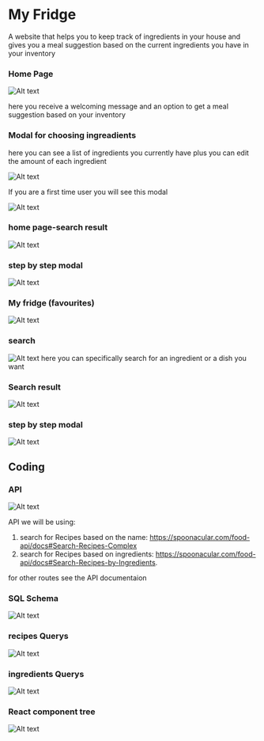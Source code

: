 

# My Fridge

A website that helps you to keep track of ingredients in your house and gives you a meal suggestion based on the current ingredients you have in your inventory

### Home Page
![Alt text](assets/documitaion/1-%20Home.jpg)

here you receive a welcoming message and an option to get a meal suggestion based on your inventory
### Modal for choosing ingreadients

here you can see a list of ingredients you currently have plus you can edit the amount of each ingredient 

![Alt text](assets/documitaion/2-%20Modal%20for%20choosing%20ingredients.jpg)

If you are a first time user you will see this modal

![Alt text](assets/documitaion/2.1-if%20first%20time%20user%20(conditional%20render%20).jpg)

### home page-search result 
![Alt text](assets/documitaion/3-%20search%20result.jpg)


### step by step modal
![Alt text](assets/documitaion/4-%20step%20by%20step%20modal.jpg)

### My fridge (favourites)
![Alt text](assets/documitaion/5-%20My%20fridge%20(favourites).jpg)

### search
![Alt text](assets/documitaion/6-%20Search.jpg)
here you can specifically search for an ingredient or a dish you want
### Search result
![Alt text](assets/documitaion/7-%20Search%20result.jpg)

### step by step modal
![Alt text](assets/documitaion/8-%20step%20by%20step%20modal.jpg)


## Coding

### API
![Alt text](assets/documitaion/9-%20API.jpg)

API we will be using:

1. search for Recipes based on the name: https://spoonacular.com/food-api/docs#Search-Recipes-Complex
2. search for Recipes based on ingredients: https://spoonacular.com/food-api/docs#Search-Recipes-by-Ingredients.

for other routes see the API documentaion 

### SQL Schema
![Alt text](assets/documitaion/10-%20SQL%20tables.jpg)

### recipes Querys
![Alt text](assets/documitaion/11-%20recipes%20Querys.jpg)

### ingredients Querys
![Alt text](assets/documitaion/12-%20ingredients%20Querys.jpg)

###  React component tree
![Alt text](assets/documitaion/13-%20tree.jpg)









